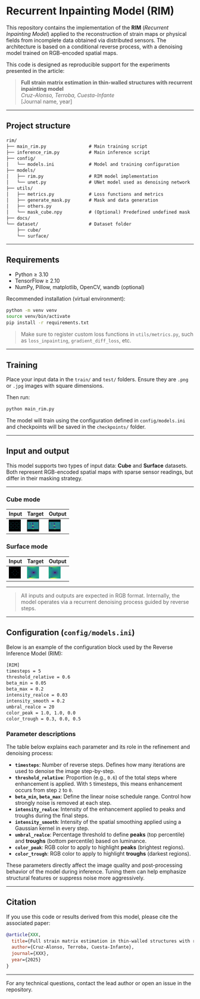 # Recurrent Inpainting Model (RIM)

This repository contains the implementation of the **RIM** (*Recurrent Inpainting Model*) applied to the reconstruction of strain maps or physical fields from incomplete data obtained via distributed sensors. The architecture is based on a conditional reverse process, with a denoising model trained on RGB-encoded spatial maps.

This code is designed as reproducible support for the experiments presented in the article:  
> **Full strain matrix estimation in thin-walled structures with recurrent inpainting model**  
> *Cruz-Alonso, Terroba, Cuesta-Infante*  
> [Journal name, year]

---

## Project structure

```
rim/
├── main_rim.py                # Main training script
├── inference_rim.py           # Main inference script
├── config/
│   └── models.ini             # Model and training configuration
├── models/
│   ├── rim.py                 # RIM model implementation
│   └── unet.py                # UNet model used as denoising network
├── utils/
│   ├── metrics.py             # Loss functions and metrics
│   ├── generate_mask.py       # Mask and data generation
│   ├── others.py              
│   └── mask_cube.npy          # (Optional) Predefined undefined mask
├── docs/                       
└── dataset/                   # Dataset folder
    ├── cube/                  
    └── surface/
```

---

## Requirements

- Python ≥ 3.10  
- TensorFlow ≥ 2.10  
- NumPy, Pillow, matplotlib, OpenCV, wandb (optional)

Recommended installation (virtual environment):

```bash
python -m venv venv
source venv/bin/activate
pip install -r requirements.txt
```

> Make sure to register custom loss functions in `utils/metrics.py`, such as `loss_inpainting`, `gradient_diff_loss`, etc.

---

## Training

Place your input data in the `train/` and `test/` folders. Ensure they are `.png` or `.jpg` images with square dimensions.

Then run:

```bash
python main_rim.py
```

The model will train using the configuration defined in `config/models.ini` and checkpoints will be saved in the `checkpoints/` folder.

---

## Input and output

This model supports two types of input data: **Cube** and **Surface** datasets. Both represent RGB-encoded spatial maps with sparse sensor readings, but differ in their masking strategy.

---

### Cube mode

| Input                | Target                | Output                |
|----------------------|-----------------------|------------------------|
| ![](docs/cube/input_cube.png) | ![](docs/cube/target_cube.png) | ![](docs/cube/output_cube.png) |

### Surface mode

| Input                  | Target                  | Output                  |
|------------------------|-------------------------|--------------------------|
| ![](docs/surface/input_surface.png) | ![](docs/surface/target_surface.png) | ![](docs/surface/output_surface.png) |


---

> All inputs and outputs are expected in RGB format. Internally, the model operates via a recurrent denoising process guided by reverse steps.

---

## Configuration (`config/models.ini`)

Below is an example of the configuration block used by the Reverse Inference Model (RIM):

```
[RIM]
timesteps = 5
threshold_relative = 0.6
beta_min = 0.05
beta_max = 0.2
intensity_realce = 0.03
intensity_smooth = 0.2
umbral_realce = 20
color_peak = 1.0, 1.0, 0.0
color_trough = 0.3, 0.0, 0.5
```

### Parameter descriptions

The table below explains each parameter and its role in the refinement and denoising process:

- **`timesteps`**: Number of reverse steps. Defines how many iterations are used to denoise the image step-by-step.
- **`threshold_relative`**: Proportion (e.g., `0.6`) of the total steps where enhancement is applied. With `5` timesteps, this means enhancement occurs from step `2` to `0`.
- **`beta_min`, `beta_max`**: Define the linear noise schedule range. Control how strongly noise is removed at each step.
- **`intensity_realce`**: Intensity of the enhancement applied to peaks and troughs during the final steps.
- **`intensity_smooth`**: Intensity of the spatial smoothing applied using a Gaussian kernel in every step.
- **`umbral_realce`**: Percentage threshold to define **peaks** (top percentile) and **troughs** (bottom percentile) based on luminance.
- **`color_peak`**: RGB color to apply to highlight **peaks** (brightest regions).
- **`color_trough`**: RGB color to apply to highlight **troughs** (darkest regions).

These parameters directly affect the image quality and post-processing behavior of the model during inference. Tuning them can help emphasize structural features or suppress noise more aggressively.

---

## Citation

If you use this code or results derived from this model, please cite the associated paper:

```bibtex
@article{XXX,
  title={Full strain matrix estimation in thin-walled structures with recurrent inpainting model},
  author={Cruz-Alonso, Terroba, Cuesta-Infante},
  journal={XXX},
  year={2025}
}
```

---

For any technical questions, contact the lead author or open an issue in the repository.
